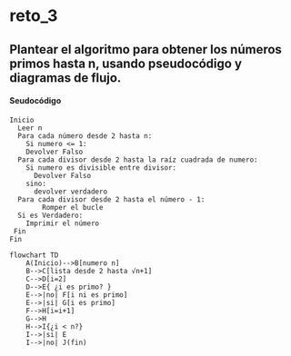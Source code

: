 # reto_3

## Plantear el algoritmo para obtener los números primos hasta n, usando pseudocódigo y diagramas de flujo.

#### Seudocódigo
```
Inicio
  Leer n
  Para cada número desde 2 hasta n:
    Si numero <= 1:
    Devolver Falso
  Para cada divisor desde 2 hasta la raíz cuadrada de numero:
    Si numero es divisible entre divisor:
      Devolver Falso
    sino:
      devolver verdadero
  Para cada divisor desde 2 hasta el número - 1:
        Romper el bucle
  Si es Verdadero:
    Imprimir el número
 Fin
Fin
```
```mermaid
flowchart TD
    A(Inicio)-->B[numero n]
    B-->C[lista desde 2 hasta √n+1]
    C-->D[i=2]
    D-->E{ ¿i es primo? }
    E-->|no| F[i ni es primo]
    E-->|si| G[i es primo]
    F-->H[i=i+1]
    G-->H
    H-->I{¿i < n?}
    I-->|si| E
    I-->|no| J(fin)
```

